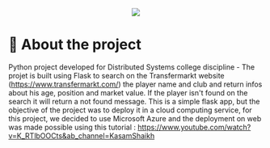 <p align="center">
  <img src="https://github.com/masnik1/flask-players-web-scraaping-on-azure/blob/main/ProjectLogo.png">
</p>

# 📁 About the project

Python project developed for Distributed Systems college discipline -  The projet is built using Flask to search on the Transfermarkt website (https://www.transfermarkt.com/) the player name and club and return infos about his age, position and market value. If the player isn't found on the search it will return a not found message.
This is a simple flask app, but the objective of the project was to deploy it in a cloud computing service, for this project, we decided to use Microsoft Azure and the deployment on web was made possible using this tutorial : https://www.youtube.com/watch?v=K_RTlbOOCts&ab_channel=KasamShaikh

